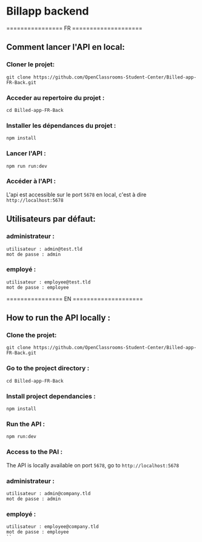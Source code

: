 # Billapp backend

================ FR ====================

## Comment lancer l'API en local:

### Cloner le projet:
```
git clone https://github.com/OpenClassrooms-Student-Center/Billed-app-FR-Back.git
```

### Acceder au repertoire du projet :
```
cd Billed-app-FR-Back
```

### Installer les dépendances du projet :

```
npm install
```

### Lancer l'API :

```
npm run run:dev
```

### Accéder à l'API :

L'api est accessible sur le port `5678` en local, c'est à dire `http://localhost:5678`

## Utilisateurs par défaut:

### administrateur : 
```
utilisateur : admin@test.tld 
mot de passe : admin
```
### employé :
```
utilisateur : employee@test.tld
mot de passe : employee
```


================ EN ====================


## How to run the API locally :


### Clone the projet:
```
git clone https://github.com/OpenClassrooms-Student-Center/Billed-app-FR-Back.git
```

### Go to the project directory :
```
cd Billed-app-FR-Back
```

### Install project dependancies :

```
npm install
```

### Run the API :

```
npm run:dev
```

### Access to the PAI :

The API is locally available on port `5678`, go to `http://localhost:5678`

### administrateur : 
```
utilisateur : admin@company.tld 
mot de passe : admin
```
### employé :
```
utilisateur : employee@company.tld
mot de passe : employee
``
